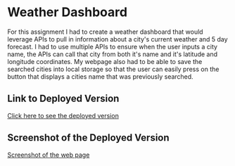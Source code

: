 # Weather Dashboard

For this assignment I had to create a weather dashboard that would leverage APIs to pull in information about a city's current weather and 5 day forecast. I had to use multiple APIs to ensure when the user inputs a city name, the APIs can call that city from both it's name and it's latitude and longitude coordinates. My webpage also had to be able to save the searched cities into local storage so that the user can easily press on the button that displays a cities name that was previously searched.

## Link to Deployed Version
[Click here to see the deployed version](https://mndanh.github.io/weather-dashboard/) 

## Screenshot of the Deployed Version
[Screenshot of the web page](./images/weather-screenshot.JPG)